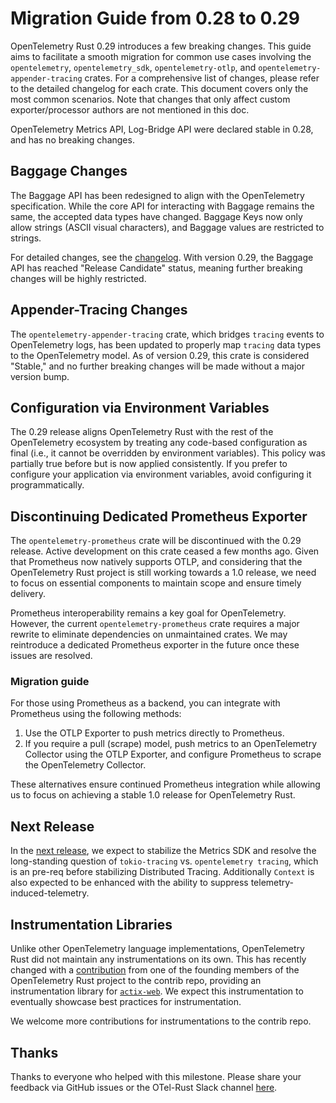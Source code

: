 # Migration Guide from 0.28 to 0.29

OpenTelemetry Rust 0.29 introduces a few breaking changes. This guide aims to
facilitate a smooth migration for common use cases involving the
`opentelemetry`, `opentelemetry_sdk`, `opentelemetry-otlp`, and
`opentelemetry-appender-tracing` crates. For a comprehensive list of changes,
please refer to the detailed changelog for each crate. This document covers only
the most common scenarios. Note that changes that only affect custom
exporter/processor authors are not mentioned in this doc.

OpenTelemetry Metrics API, Log-Bridge API were declared stable in 0.28, and has
no breaking changes.

## Baggage Changes

The Baggage API has been redesigned to align with the OpenTelemetry
specification. While the core API for interacting with Baggage remains the same,
the accepted data types have changed. Baggage Keys now only allow strings (ASCII
visual characters), and Baggage values are restricted to strings.

For detailed changes, see the [changelog](../opentelemetry/CHANGELOG.md). With
version 0.29, the Baggage API has reached "Release Candidate" status, meaning
further breaking changes will be highly restricted.

## Appender-Tracing Changes

The `opentelemetry-appender-tracing` crate, which bridges `tracing` events to
OpenTelemetry logs, has been updated to properly map `tracing` data types to the
OpenTelemetry model. As of version 0.29, this crate is considered "Stable," and
no further breaking changes will be made without a major version bump.

## Configuration via Environment Variables

The 0.29 release aligns OpenTelemetry Rust with the rest of the OpenTelemetry
ecosystem by treating any code-based configuration as final (i.e., it cannot be
overridden by environment variables). This policy was partially true before but
is now applied consistently. If you prefer to configure your application via
environment variables, avoid configuring it programmatically.

## Discontinuing Dedicated Prometheus Exporter

The `opentelemetry-prometheus` crate will be discontinued with the 0.29 release.
Active development on this crate ceased a few months ago. Given that Prometheus
now natively supports OTLP, and considering that the OpenTelemetry Rust project
is still working towards a 1.0 release, we need to focus on essential components
to maintain scope and ensure timely delivery.

Prometheus interoperability remains a key goal for OpenTelemetry. However, the
current `opentelemetry-prometheus` crate requires a major rewrite to eliminate
dependencies on unmaintained crates. We may reintroduce a dedicated Prometheus
exporter in the future once these issues are resolved.

### Migration guide

For those using Prometheus as a backend, you can integrate with Prometheus using
the following methods:

1. Use the OTLP Exporter to push metrics directly to Prometheus.
2. If you require a pull (scrape) model, push metrics to an OpenTelemetry
   Collector using the OTLP Exporter, and configure Prometheus to scrape the
   OpenTelemetry Collector.

These alternatives ensure continued Prometheus integration while allowing us to
focus on achieving a stable 1.0 release for OpenTelemetry Rust.

## Next Release

In the [next
release](https://github.com/open-telemetry/opentelemetry-rust/milestone/21), we
expect to stabilize the Metrics SDK and resolve the long-standing question of
`tokio-tracing` vs. `opentelemetry tracing`, which is an pre-req before
stabilizing Distributed Tracing. Additionally `Context` is also expected to be
enhanced with the ability to suppress telemetry-induced-telemetry.

## Instrumentation Libraries

Unlike other OpenTelemetry language implementations, OpenTelemetry Rust did not
maintain any instrumentations on its own. This has recently changed with a
[contribution](https://github.com/open-telemetry/opentelemetry-rust-contrib/pull/202)
from one of the founding members of the OpenTelemetry Rust project to the
contrib repo, providing an instrumentation library for
[`actix-web`](https://github.com/open-telemetry/opentelemetry-rust-contrib/tree/main/actix-web-opentelemetry).
We expect this instrumentation to eventually showcase best practices for
instrumentation.

We welcome more contributions for instrumentations to the contrib repo.

## Thanks

Thanks to everyone who helped with this milestone. Please share your feedback
via GitHub issues or the OTel-Rust Slack channel
[here](https://cloud-native.slack.com/archives/C03GDP0H023).
